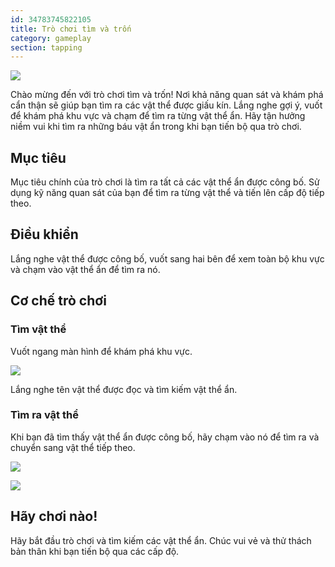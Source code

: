 ```yaml
---
id: 34783745822105
title: Trò chơi tìm và trốn  
category: gameplay
section: tapping
---
```

![](https://help.studycat.com/hc/article_attachments/34930712507545)

Chào mừng đến với trò chơi tìm và trốn! Nơi khả năng quan sát và khám phá cẩn thận sẽ giúp bạn tìm ra các vật thể được giấu kín. Lắng nghe gợi ý, vuốt để khám phá khu vực và chạm để tìm ra từng vật thể ẩn. Hãy tận hưởng niềm vui khi tìm ra những báu vật ẩn trong khi bạn tiến bộ qua trò chơi.

## Mục tiêu

Mục tiêu chính của trò chơi là tìm ra tất cả các vật thể ẩn được công bố. Sử dụng kỹ năng quan sát của bạn để tìm ra từng vật thể và tiến lên cấp độ tiếp theo.

## Điều khiển

Lắng nghe vật thể được công bố, vuốt sang hai bên để xem toàn bộ khu vực và chạm vào vật thể ẩn để tìm ra nó.

## Cơ chế trò chơi

### Tìm vật thể

Vuốt ngang màn hình để khám phá khu vực.

![](https://help.studycat.com/hc/article_attachments/34930712511513)

Lắng nghe tên vật thể được đọc và tìm kiếm vật thể ẩn.

### Tìm ra vật thể

Khi bạn đã tìm thấy vật thể ẩn được công bố, hãy chạm vào nó để tìm ra và chuyển sang vật thể tiếp theo.

![](https://help.studycat.com/hc/article_attachments/34783745782809)

![](https://help.studycat.com/hc/article_attachments/34783721841177)

## Hãy chơi nào!

Hãy bắt đầu trò chơi và tìm kiếm các vật thể ẩn. Chúc vui vẻ và thử thách bản thân khi bạn tiến bộ qua các cấp độ.

